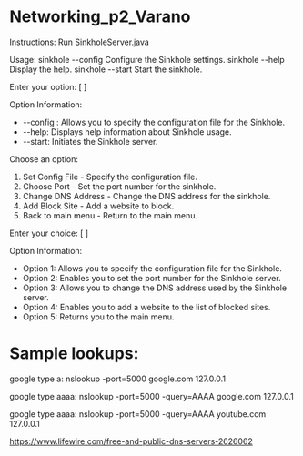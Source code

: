 
# Networking_p2_Varano


Instructions: 
Run SinkholeServer.java 

Usage:
sinkhole --config <config>            Configure the Sinkhole settings.
sinkhole --help                       Display the help.
sinkhole --start                      Start the sinkhole.

Enter your option: [ ]

Option Information:
- --config <config>: Allows you to specify the configuration file for the Sinkhole.
- --help: Displays help information about Sinkhole usage.
- --start: Initiates the Sinkhole server.

Choose an option:
1. Set Config File                   - Specify the configuration file.
2. Choose Port                       - Set the port number for the sinkhole.
3. Change DNS Address                - Change the DNS address for the sinkhole.
4. Add Block Site                    - Add a website to block.
5. Back to main menu                 - Return to the main menu.

Enter your choice: [ ]

Option Information:
- Option 1: Allows you to specify the configuration file for the Sinkhole.
- Option 2: Enables you to set the port number for the Sinkhole server.
- Option 3: Allows you to change the DNS address used by the Sinkhole server.
- Option 4: Enables you to add a website to the list of blocked sites.
- Option 5: Returns you to the main menu.



# Sample lookups: 


google type a: nslookup -port=5000 google.com 127.0.0.1

google type aaaa: nslookup -port=5000 -query=AAAA google.com 127.0.0.1


google type aaaa: nslookup -port=5000 -query=AAAA youtube.com 127.0.0.1


https://www.lifewire.com/free-and-public-dns-servers-2626062